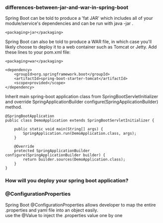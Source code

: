 ### differences-between-jar-and-war-in-spring-boot
  Spring Boot can be told to produce a 'fat JAR' which includes all of your module/service's dependencies and can be 
  run with java -jar <your jar>.
  
    <packaging>jar</packaging>
  
  Spring Boot can also be told to produce a WAR file, in which case you'll likely choose to deploy it to a web container
  such as Tomcat or Jetty.
  Add these lines to your pom.xml file:
  
    <packaging>war</packaging>
  
    <dependency>
        <groupId>org.springframework.boot</groupId>
        <artifactId>spring-boot-starter-tomcat</artifactId>
        <scope>provided</scope>
    </dependency>
  
  Inherit main spring-boot application class from SpringBootServletInitializer and override SpringApplicationBuilder 
  configure(SpringApplicationBuilder) method.
  
    @SpringBootApplication
    public class DemoApplication extends SpringBootServletInitializer {

        public static void main(String[] args) {
            SpringApplication.run(DemoApplication.class, args);
        }

        @Override
        protected SpringApplicationBuilder configure(SpringApplicationBuilder builder) {
            return builder.sources(DemoApplication.class);
        }
    }
  
### How will you deploy your spring boot application?
  
###  @ConfigurationProperties
  Spring Boot @ConfigurationProperties allows developer to map the entire .properties and yaml file into an object easily.  
  use the @Value to inject the .properties value one by one
  
  

